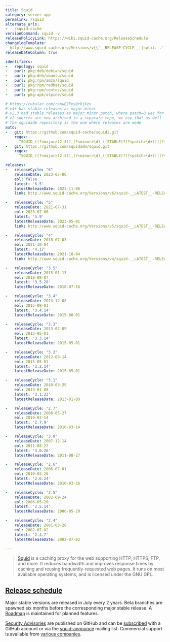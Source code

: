 ```yaml
---
title: Squid
category: server-app
permalink: /squid
alternate_urls:
-   /squid-cache
versionCommand: squid -v
releasePolicyLink: https://wiki.squid-cache.org/ReleaseSchedule
changelogTemplate: 
  http://www.squid-cache.org/Versions/v{{'__RELEASE_CYCLE__'|split:'.'|first}}/__RELEASE_CYCLE__/
releaseDateColumn: true

identifiers:
-   repology: squid
-   purl: pkg:deb/debian/squid
-   purl: pkg:deb/ubuntu/squid
-   purl: pkg:rpm/amzn/squid
-   purl: pkg:rpm/redhat/squid
-   purl: pkg:rpm/centos/squid
-   purl: pkg:apk/alpine/squid

# https://rubular.com/r/mwE2FvyQrDjXzx
# v4+ has stable releases as major.minor
# v2,3 had stable releases as major.minor.patch, where patch=0 was for RC releases.
# v2 sources are now archived in a separate repo, we use that as well
# the squidadm repository is the one where releases are made
auto:
-   git: https://github.com/squid-cache/squid2.git
    regex: 
      ^SQUID_((?<major>(2|3))_(?<minor>\d)_((STABLE)?(?<patch>\d+))|(?<major>[4-9])_(?<minor>\d+))$
-   git: https://github.com/squidadm/squid.git
    regex: 
      ^SQUID_((?<major>(2|3))_(?<minor>\d)_((STABLE)?(?<patch>\d+))|(?<major>[4-9])_(?<minor>\d+))$

releases:
-   releaseCycle: "6"
    releaseDate: 2023-07-06
    eol: false
    latest: '6.5'
    latestReleaseDate: 2023-11-06
    link: http://www.squid-cache.org/Versions/v6/squid-__LATEST__-RELEASENOTES.html

-   releaseCycle: "5"
    releaseDate: 2021-07-31
    eol: 2023-07-06
    latest: '5.9'
    latestReleaseDate: 2023-05-01
    link: http://www.squid-cache.org/Versions/v5/squid-__LATEST__-RELEASENOTES.html

-   releaseCycle: "4"
    releaseDate: 2018-07-03
    eol: 2021-10-04
    latest: '4.17'
    latestReleaseDate: 2021-10-04
    link: http://www.squid-cache.org/Versions/v4/squid-__LATEST__-RELEASENOTES.html

-   releaseCycle: "3.5"
    releaseDate: 2015-01-13
    eol: 2018-08-07
    latest: '3.5.28'
    latestReleaseDate: 2018-07-16

-   releaseCycle: "3.4"
    releaseDate: 2013-12-08
    eol: 2015-08-01
    latest: '3.4.14'
    latestReleaseDate: 2015-08-01

-   releaseCycle: "3.3"
    releaseDate: 2013-02-09
    eol: 2015-05-01
    latest: '3.3.14'
    latestReleaseDate: 2015-05-01

-   releaseCycle: "3.2"
    releaseDate: 2012-08-14
    eol: 2015-05-01
    latest: '3.2.14'
    latestReleaseDate: 2015-05-01

-   releaseCycle: "3.1"
    releaseDate: 2010-03-29
    eol: 2013-01-08
    latest: '3.1.23'
    latestReleaseDate: 2013-01-08

-   releaseCycle: "2.7"
    releaseDate: 2008-05-27
    eol: 2010-03-14
    latest: '2.7.9'
    latestReleaseDate: 2010-03-14

-   releaseCycle: "3.0"
    releaseDate: 2007-12-14
    eol: 2011-08-27
    latest: '3.0.26'
    latestReleaseDate: 2011-08-27

-   releaseCycle: "2.6"
    releaseDate: 2006-07-01
    eol: 2010-03-26
    latest: '2.6.24'
    latestReleaseDate: 2010-03-26

-   releaseCycle: "2.5"
    releaseDate: 2002-09-24
    eol: 2006-05-20
    latest: '2.5.14'
    latestReleaseDate: 2006-05-20

-   releaseCycle: "2.4"
    releaseDate: 2001-03-20
    eol: 2002-07-02
    latest: '2.4.7'
    latestReleaseDate: 2002-07-02

---
```


> [Squid](http://www.squid-cache.org/) is a caching proxy for the web supporting HTTP, HTTPS, FTP,
> and more. It reduces bandwidth and improves response times by caching and reusing
> frequently-requested web pages. It runs on most available operating systems, and is licensed
> under the GNU GPL.

## [Release schedule](https://wiki.squid-cache.org/ReleaseSchedule#future-release-schedule)

Major stable versions are released in July every 2 years. Beta branches are spawned six months
before the corresponding major stable release. A [Roadmap](https://wiki.squid-cache.org/RoadMap/)
is maintained for planned features.

[Security Advisories](https://github.com/squid-cache/squid/security/advisories)
are published on GitHub and can be [subscribed](https://docs.github.com/en/account-and-profile/managing-subscriptions-and-notifications-on-github/setting-up-notifications/configuring-notifications#configuring-your-watch-settings-for-an-individual-repository)
with a GitHub account or via the [squid-announce](http://www.squid-cache.org/Support/mailing-lists.html#squid-announce)
mailing list. Commercial support is available from [various companies](http://www.squid-cache.org/Support/services.html).

